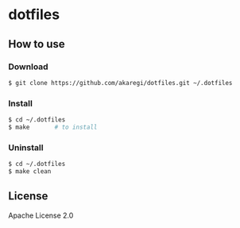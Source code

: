 # dotfiles

## How to use

### Download

```bash
$ git clone https://github.com/akaregi/dotfiles.git ~/.dotfiles
```

### Install

```bash
$ cd ~/.dotfiles
$ make       # to install
```

### Uninstall

```bash
$ cd ~/.dotfiles
$ make clean
```

## License

Apache License 2.0
